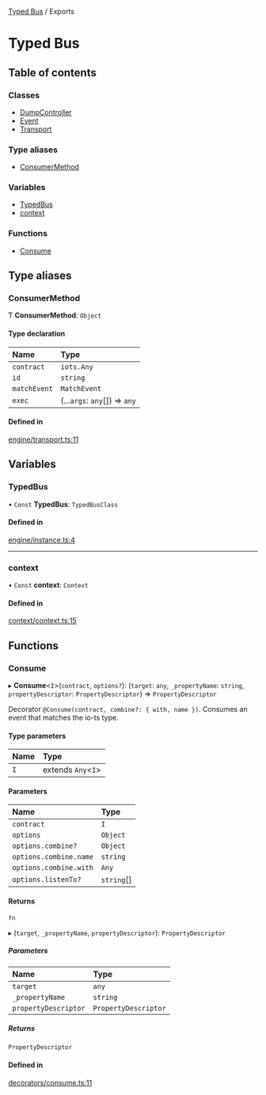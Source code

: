 [Typed Bus](README.md) / Exports

# Typed Bus

## Table of contents

### Classes

- [DumpController](classes/DumpController.md)
- [Event](classes/Event.md)
- [Transport](classes/Transport.md)

### Type aliases

- [ConsumerMethod](modules.md#consumermethod)

### Variables

- [TypedBus](modules.md#typedbus)
- [context](modules.md#context)

### Functions

- [Consume](modules.md#consume)

## Type aliases

### ConsumerMethod

Ƭ **ConsumerMethod**: `Object`

#### Type declaration

| Name | Type |
| :------ | :------ |
| `contract` | `iots.Any` |
| `id` | `string` |
| `matchEvent` | `MatchEvent` |
| `exec` | (...`args`: `any`[]) => `any` |

#### Defined in

[engine/transport.ts:11](https://github.com/sckv/typed-bus/blob/de15eb5/src/engine/transport.ts#L11)

## Variables

### TypedBus

• `Const` **TypedBus**: `TypedBusClass`

#### Defined in

[engine/instance.ts:4](https://github.com/sckv/typed-bus/blob/de15eb5/src/engine/instance.ts#L4)

___

### context

• `Const` **context**: `Context`

#### Defined in

[context/context.ts:15](https://github.com/sckv/typed-bus/blob/de15eb5/src/context/context.ts#L15)

## Functions

### Consume

▸ **Consume**<`I`\>(`contract`, `options?`): (`target`: `any`, `_propertyName`: `string`, `propertyDescriptor`: `PropertyDescriptor`) => `PropertyDescriptor`

Decorator `@Consume(contract, combine?: { with, name })`.
Consumes an event that matches the io-ts type.

#### Type parameters

| Name | Type |
| :------ | :------ |
| `I` | extends `Any`<`I`\> |

#### Parameters

| Name | Type |
| :------ | :------ |
| `contract` | `I` |
| `options` | `Object` |
| `options.combine?` | `Object` |
| `options.combine.name` | `string` |
| `options.combine.with` | `Any` |
| `options.listenTo?` | `string`[] |

#### Returns

`fn`

▸ (`target`, `_propertyName`, `propertyDescriptor`): `PropertyDescriptor`

##### Parameters

| Name | Type |
| :------ | :------ |
| `target` | `any` |
| `_propertyName` | `string` |
| `propertyDescriptor` | `PropertyDescriptor` |

##### Returns

`PropertyDescriptor`

#### Defined in

[decorators/consume.ts:11](https://github.com/sckv/typed-bus/blob/de15eb5/src/decorators/consume.ts#L11)
